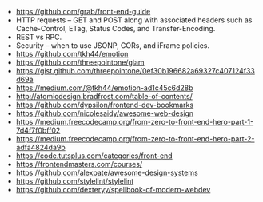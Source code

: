- https://github.com/grab/front-end-guide
- HTTP requests – GET and POST along with associated headers such as Cache-Control, ETag, Status Codes, and Transfer-Encoding.
- REST vs RPC.
- Security – when to use JSONP, CORs, and iFrame policies.
- https://github.com/tkh44/emotion
- https://github.com/threepointone/glam
- https://gist.github.com/threepointone/0ef30b196682a69327c407124f33d69a
- https://medium.com/@tkh44/emotion-ad1c45c6d28b
- http://atomicdesign.bradfrost.com/table-of-contents/
- https://github.com/dypsilon/frontend-dev-bookmarks
- https://github.com/nicolesaidy/awesome-web-design
- https://medium.freecodecamp.org/from-zero-to-front-end-hero-part-1-7d4f7f0bff02
- https://medium.freecodecamp.org/from-zero-to-front-end-hero-part-2-adfa4824da9b
- https://code.tutsplus.com/categories/front-end
- https://frontendmasters.com/courses/
- https://github.com/alexpate/awesome-design-systems
- https://github.com/stylelint/stylelint
- https://github.com/dexteryy/spellbook-of-modern-webdev
